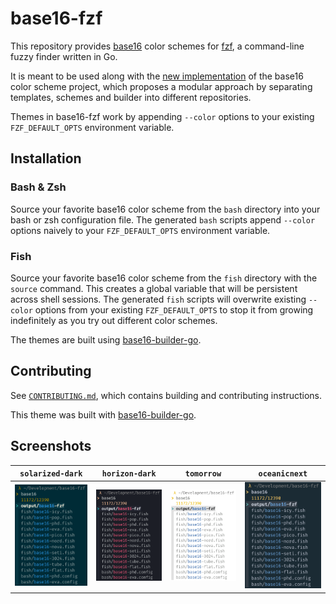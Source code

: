 # base16-fzf

This repository provides [base16][1] color schemes for [fzf][2], a
command-line fuzzy finder written in Go.

It is meant to be used along with the [new implementation][1] of the
base16 color scheme project, which proposes a modular approach by
separating templates, schemes and builder into different repositories.

Themes in base16-fzf work by appending `--color` options to your
existing `FZF_DEFAULT_OPTS` environment variable.

## Installation

### Bash & Zsh

Source your favorite base16 color scheme from the `bash` directory into
your bash or zsh configuration file. The generated `bash` scripts append
`--color` options naively to your `FZF_DEFAULT_OPTS` environment
variable.

### Fish

Source your favorite base16 color scheme from the `fish` directory with
the `source` command. This creates a global variable that will be
persistent across shell sessions. The generated `fish` scripts will
overwrite existing `--color` options from your existing
`FZF_DEFAULT_OPTS` to stop it from growing indefinitely as you try out
different color schemes.

The themes are built using [base16-builder-go][4].

## Contributing

See [`CONTRIBUTING.md`][9], which contains building and contributing
instructions.

This theme was built with [base16-builder-go][3].

## Screenshots

| `solarized-dark`                | `horizon-dark`                | `tomorrow`                | `oceanicnext`                |
| ------------------------------- | ----------------------------- | ------------------------- | ---------------------------- |
| ![base16-fzf-solarized-dark][5] | ![base16-fzf-horizon-dark][6] | ![base16-fzf-tomorrow][7] | ![base16-fzf-oceanicnext][8] |

[1]: https://github.com/base16-project/base16
[2]: https://github.com/junegunn/fzf
[3]: https://github.com/base16-project/base16-builder-go
[4]: .github/workflows/update.yml
[5]: screenshots/base16-solarized-dark.png
[6]: screenshots/base16-horizon-dark.png
[7]: screenshots/base16-tomorrow.png
[8]: screenshots/base16-oceanicnext.png
[9]: CONTRIBUTING.md
